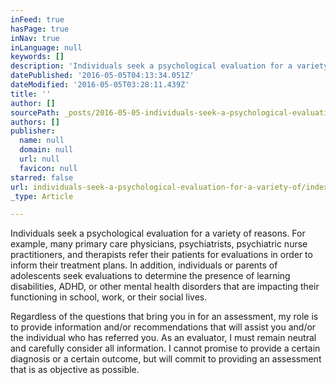 ```yaml
---
inFeed: true
hasPage: true
inNav: true
inLanguage: null
keywords: []
description: 'Individuals seek a psychological evaluation for a variety of reasons. For example, many primary care physicians, psychiatrists, psychiatric nurse practitioners, and therapists refer their patients for evaluations in order to inform their treatment plans. In addition, individuals or parents of adolescents seek evaluations to determine the presence of learning disabilities, ADHD, or other mental health disorders that are impacting their functioning in school, work, or their social lives. '
datePublished: '2016-05-05T04:13:34.051Z'
dateModified: '2016-05-05T03:28:11.439Z'
title: ''
author: []
sourcePath: _posts/2016-05-05-individuals-seek-a-psychological-evaluation-for-a-variety-of.md
authors: []
publisher:
  name: null
  domain: null
  url: null
  favicon: null
starred: false
url: individuals-seek-a-psychological-evaluation-for-a-variety-of/index.html
_type: Article

---
```

Individuals seek a psychological evaluation for a variety of reasons. For example, many primary care physicians, psychiatrists, psychiatric nurse practitioners, and therapists refer their patients for evaluations in order to inform their treatment plans. In addition, individuals or parents of adolescents seek evaluations to determine the presence of learning disabilities, ADHD, or other mental health disorders that are impacting their functioning in school, work, or their social lives. 

Regardless of the questions that bring you in for an assessment, my role is to provide information and/or recommendations that will assist you and/or the individual who has referred you. As an evaluator, I must remain neutral and carefully consider all information. I cannot promise to provide a certain diagnosis or a certain outcome, but will commit to providing an assessment that is as objective as possible.